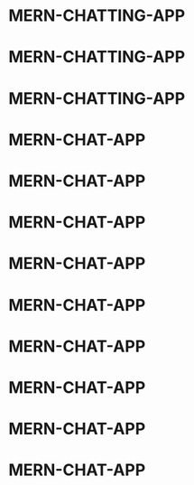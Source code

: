 # MERN-CHATTING-APP
# MERN-CHATTING-APP
# MERN-CHATTING-APP
# MERN-CHAT-APP
# MERN-CHAT-APP
# MERN-CHAT-APP
# MERN-CHAT-APP
# MERN-CHAT-APP
# MERN-CHAT-APP
# MERN-CHAT-APP
# MERN-CHAT-APP
# MERN-CHAT-APP
